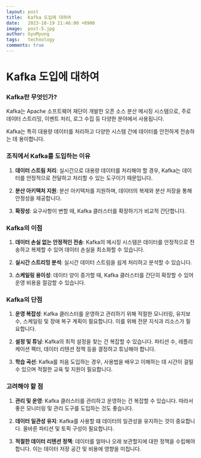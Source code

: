 ```yaml
---
layout:	post
title:  Kafka 도입에 대하여
date:   2023-10-19 21:46:00 +0900
image:  post-5.jpg
author: GyuMyung
tags:   technology
comments: true
---
```


# Kafka 도입에 대하여

### Kafka란 무엇인가?
Kafka는 Apache 소프트웨어 재단이 개발한 오픈 소스 분산 메시징 시스템으로, 주로 데이터 스트리밍, 이벤트 처리, 로그 수집 등 다양한 분야에서 사용됩니다. <br/>

Kafka는 특히 대용량 데이터를 처리하고 다양한 시스템 간에 데이터를 안전하게 전송하는 데 용이합니다.

### 조직에서 Kafka를 도입하는 이유
1. **데이터 스트림 처리**: 실시간으로 대용량 데이터를 처리해야 할 경우, Kafka는 데이터를 안정적으로 전달하고 처리할 수 있는 도구이기 때문입니다.
    
2. **분산 아키텍처 지원**: 분산 아키텍처를 지원하며, 데이터의 복제와 분산 저장을 통해 안정성을 제공합니다.

3. **확장성**: 요구사항이 변할 때, Kafka 클러스터를 확장하기가 비교적 간단합니다.

### Kafka의 이점
1. **데이터 손실 없는 안정적인 전송**: Kafka의 메시징 시스템은 데이터를 안정적으로 전송하고 복제할 수 있어 데이터 손실을 최소화할 수 있습니다.

2. **실시간 스트리밍 분석**: 실시간 데이터 스트림을 쉽게 처리하고 분석할 수 있습니다.

3. **스케일링 용이성**: 데이터 양이 증가할 때, Kafka 클러스터를 간단히 확장할 수 있어 운영 비용을 절감할 수 있습니다.

### Kafka의 단점
1. **운영 복잡성**: Kafka 클러스터를 운영하고 관리하기 위해 적절한 모니터링, 유지보수, 스케일링 및 장애 복구 계획이 필요합니다. 이를 위해 전문 지식과 리소스가 필요합니다.

2. **설정 및 튜닝**: Kafka의 최적 설정을 찾는 건 복잡할 수 있습니다. 파티션 수, 레플리케이션 팩터, 데이터 리텐션 정책 등을 결정하고 튜닝해야 합니다.

3. **학습 곡선**: Kafka를 처음 도입하는 경우, 사용법을 배우고 이해하는 데 시간이 걸릴 수 있으며 적절한 교육 및 지원이 필요합니다.

### 고려해야 할 점
1. **관리 및 운영**: Kafka 클러스터를 관리하고 운영하는 건 복잡할 수 있습니다. 따라서 좋은 모니터링 및 관리 도구를 도입하는 것도 좋습니다.

2. **데이터 일관성 유지**: Kafka를 사용할 떄 데이터의 일관성을 유지하는 것이 중요합니다. 올바른 파티션 및 토픽 구성이 필요합니다.

3. **적절한 데이터 리텐션 정책**: 데이터를 얼마나 오래 보관할지에 대한 정책을 수립해야 합니다. 이는 데이터 저장 공간 및 비용에 영향을 미칩니다.
